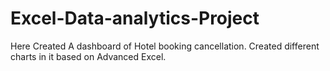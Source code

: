 # Excel-Data-analytics-Project
Here Created A dashboard of Hotel  booking cancellation. Created different charts in it based on Advanced Excel.
